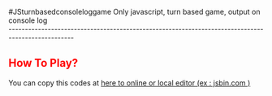 #JSturnbasedconsoleloggame
Only javascript, turn based game, output on console log <br />
-------------------------------------------------------------------------------------------------- <br />
<h2 style="color:red">How To Play?</h2>
<p>
You can copy this codes at <a href="https://terrathe2.github.io/JSturnbasedconsoleloggame/E16-WEEKLYPROJECT-SimpleJavaScriptApp.js">here to online or local editor (ex : jsbin.com )
</p>
